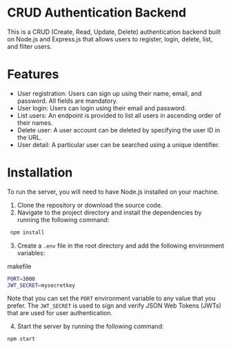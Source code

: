 # CRUD Authentication Backend

This is a CRUD (Create, Read, Update, Delete) authentication backend built on Node.js and Express.js that allows users to register, login, delete, list, and filter users.

# Features

   - User registration: Users can sign up using their name, email, and password. All fields are mandatory.
   - User login: Users can login using their email and password.
   - List users: An endpoint is provided to list all users in ascending order of their names.
   - Delete user: A user account can be deleted by specifying the user ID in the URL.
   - User detail: A particular user can be searched using a unique identifier.

# Installation

To run the server, you will need to have Node.js installed on your machine.

   1. Clone the repository or download the source code.
   2. Navigate to the project directory and install the dependencies by running the following command:

```bash
 npm install
 ```

   3. Create a `.env` file in the root directory and add the following environment variables:

makefile

```bash
PORT=3000
JWT_SECRET=mysecretkey
```

Note that you can set the `PORT` environment variable to any value that you prefer. The `JWT_SECRET` is used to sign and verify JSON Web Tokens (JWTs) that are used for user authentication.

   4. Start the server by running the following command:


```bash
npm start
```

